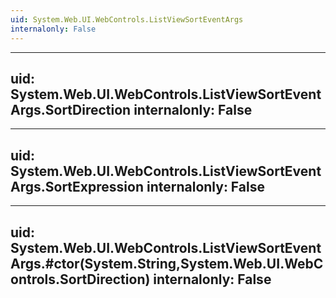 ```yaml
---
uid: System.Web.UI.WebControls.ListViewSortEventArgs
internalonly: False
---
```


---
uid: System.Web.UI.WebControls.ListViewSortEventArgs.SortDirection
internalonly: False
---

---
uid: System.Web.UI.WebControls.ListViewSortEventArgs.SortExpression
internalonly: False
---

---
uid: System.Web.UI.WebControls.ListViewSortEventArgs.#ctor(System.String,System.Web.UI.WebControls.SortDirection)
internalonly: False
---

